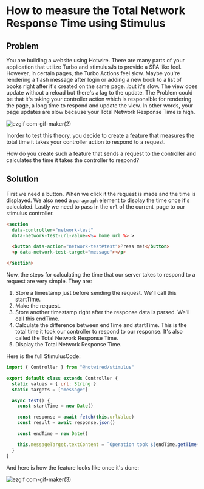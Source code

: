 # How to measure the Total Network Response Time using Stimulus

## Problem
You are building a website using Hotwire. There are many parts of your application that utilize Turbo and stimulusJs to provide a SPA like feel. However, in certain pages, the Turbo Actions feel slow. Maybe you're rendering a flash message after login or adding a new book to a list of books right after it's created on the same page...but it's slow. The view does update without a reload but there's a lag to the update.
The Problem could be that it's taking your controller action which is responsible for rendering the page, a long time to respond and update the view. In other words, your page updates are slow because your Total Network Response Time is high.

![ezgif com-gif-maker(2)](https://user-images.githubusercontent.com/87677429/185598771-c19f8262-2a0c-46fd-a29f-5b8f15fd6364.gif)

Inorder to test this theory, you decide to create a feature that measures the total time it takes your controller action to respond to a request. 

How do you create such a feature that sends a request to the controller and calculates the time it takes the controller to respond?

## Solution
First we need a button. When we click it the request is made and the time is displayed. We also need a `paragraph` element to display the time once it's calculated. Lastly we need to pass in the `url` of the current_page to our stimulus controller.

```html
<section 
  data-controller="network-test"
  data-network-test-url-value=<%= home_url %> >

  <button data-action="network-test#test">Press me!</button>
  <p data-network-test-target="message"></p>

</section>
```

Now, the steps for calculating the time that our server takes to respond to a request are very simple. They are:

1. Store a timestamp just before sending the request. We'll call this startTime.
2. Make the request.
3. Store another timestamp right after the response data is parsed. We'll call this endTime.
4. Calculate the difference between endTime and startTime. This is the total time it took our controller to respond to our response. It's also called the Total Network Response Time.
5. Display the Total Network Response Time.

Here is the full StimulusCode:

```js
import { Controller } from "@hotwired/stimulus"

export default class extends Controller {
  static values = { url: String }
  static targets = ["message"]

  async test() {
    const startTime = new Date()

    const response = await fetch(this.urlValue)
    const result = await response.json()

    const endTime = new Date()

    this.messageTarget.textContent = `Operation took ${endTime.getTime() - startTime.getTime()} msec`
  }
}
```

And here is how the feature looks like once it's done:

![ezgif com-gif-maker(3)](https://user-images.githubusercontent.com/87677429/185729996-1d5bab01-9bea-4e04-ac51-4882164ab986.gif)


